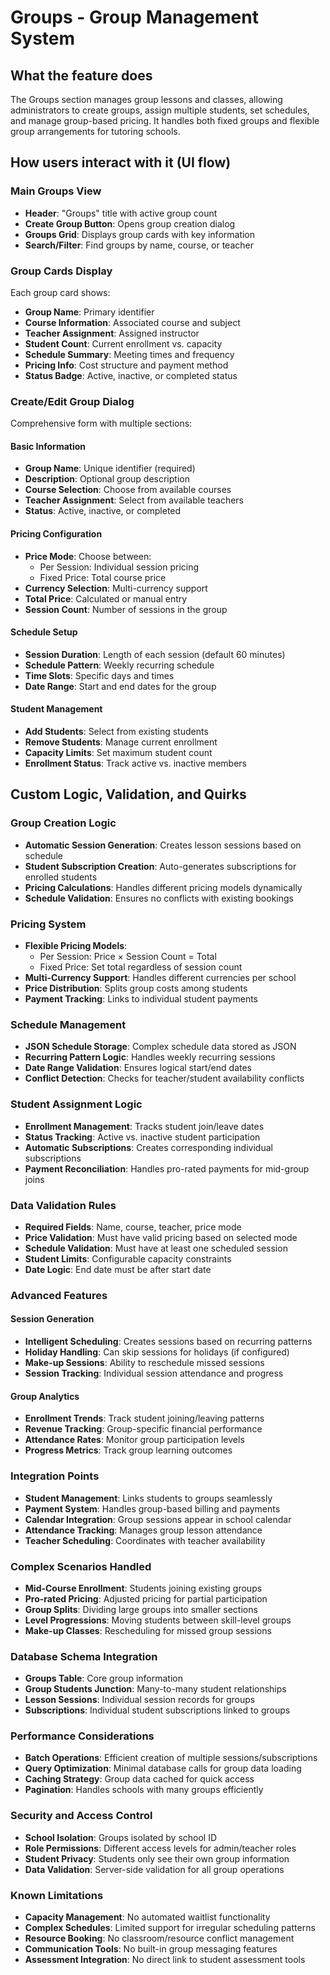 
# Groups - Group Management System

## What the feature does
The Groups section manages group lessons and classes, allowing administrators to create groups, assign multiple students, set schedules, and manage group-based pricing. It handles both fixed groups and flexible group arrangements for tutoring schools.

## How users interact with it (UI flow)

### Main Groups View
- **Header**: "Groups" title with active group count
- **Create Group Button**: Opens group creation dialog
- **Groups Grid**: Displays group cards with key information
- **Search/Filter**: Find groups by name, course, or teacher

### Group Cards Display
Each group card shows:
- **Group Name**: Primary identifier
- **Course Information**: Associated course and subject
- **Teacher Assignment**: Assigned instructor
- **Student Count**: Current enrollment vs. capacity
- **Schedule Summary**: Meeting times and frequency
- **Pricing Info**: Cost structure and payment method
- **Status Badge**: Active, inactive, or completed status

### Create/Edit Group Dialog
Comprehensive form with multiple sections:

#### Basic Information
- **Group Name**: Unique identifier (required)
- **Description**: Optional group description
- **Course Selection**: Choose from available courses
- **Teacher Assignment**: Select from available teachers
- **Status**: Active, inactive, or completed

#### Pricing Configuration
- **Price Mode**: Choose between:
  - Per Session: Individual session pricing
  - Fixed Price: Total course price
- **Currency Selection**: Multi-currency support
- **Total Price**: Calculated or manual entry
- **Session Count**: Number of sessions in the group

#### Schedule Setup
- **Session Duration**: Length of each session (default 60 minutes)
- **Schedule Pattern**: Weekly recurring schedule
- **Time Slots**: Specific days and times
- **Date Range**: Start and end dates for the group

#### Student Management
- **Add Students**: Select from existing students
- **Remove Students**: Manage current enrollment
- **Capacity Limits**: Set maximum student count
- **Enrollment Status**: Track active vs. inactive members

## Custom Logic, Validation, and Quirks

### Group Creation Logic
- **Automatic Session Generation**: Creates lesson sessions based on schedule
- **Student Subscription Creation**: Auto-generates subscriptions for enrolled students
- **Pricing Calculations**: Handles different pricing models dynamically
- **Schedule Validation**: Ensures no conflicts with existing bookings

### Pricing System
- **Flexible Pricing Models**:
  - Per Session: Price × Session Count = Total
  - Fixed Price: Set total regardless of session count
- **Multi-Currency Support**: Handles different currencies per school
- **Price Distribution**: Splits group costs among students
- **Payment Tracking**: Links to individual student payments

### Schedule Management
- **JSON Schedule Storage**: Complex schedule data stored as JSON
- **Recurring Pattern Logic**: Handles weekly recurring sessions
- **Date Range Validation**: Ensures logical start/end dates
- **Conflict Detection**: Checks for teacher/student availability conflicts

### Student Assignment Logic
- **Enrollment Management**: Tracks student join/leave dates
- **Status Tracking**: Active vs. inactive student participation
- **Automatic Subscriptions**: Creates corresponding individual subscriptions
- **Payment Reconciliation**: Handles pro-rated payments for mid-group joins

### Data Validation Rules
- **Required Fields**: Name, course, teacher, price mode
- **Price Validation**: Must have valid pricing based on selected mode
- **Schedule Validation**: Must have at least one scheduled session
- **Student Limits**: Configurable capacity constraints
- **Date Logic**: End date must be after start date

### Advanced Features

#### Session Generation
- **Intelligent Scheduling**: Creates sessions based on recurring patterns
- **Holiday Handling**: Can skip sessions for holidays (if configured)
- **Make-up Sessions**: Ability to reschedule missed sessions
- **Session Tracking**: Individual session attendance and progress

#### Group Analytics
- **Enrollment Trends**: Track student joining/leaving patterns
- **Revenue Tracking**: Group-specific financial performance
- **Attendance Rates**: Monitor group participation levels
- **Progress Metrics**: Track group learning outcomes

### Integration Points
- **Student Management**: Links students to groups seamlessly
- **Payment System**: Handles group-based billing and payments
- **Calendar Integration**: Group sessions appear in school calendar
- **Attendance Tracking**: Manages group lesson attendance
- **Teacher Scheduling**: Coordinates with teacher availability

### Complex Scenarios Handled
- **Mid-Course Enrollment**: Students joining existing groups
- **Pro-rated Pricing**: Adjusted pricing for partial participation
- **Group Splits**: Dividing large groups into smaller sections
- **Level Progressions**: Moving students between skill-level groups
- **Make-up Classes**: Rescheduling for missed group sessions

### Database Schema Integration
- **Groups Table**: Core group information
- **Group Students Junction**: Many-to-many student relationships  
- **Lesson Sessions**: Individual session records for groups
- **Subscriptions**: Individual student subscriptions linked to groups

### Performance Considerations
- **Batch Operations**: Efficient creation of multiple sessions/subscriptions
- **Query Optimization**: Minimal database calls for group data loading
- **Caching Strategy**: Group data cached for quick access
- **Pagination**: Handles schools with many groups efficiently

### Security and Access Control
- **School Isolation**: Groups isolated by school ID
- **Role Permissions**: Different access levels for admin/teacher roles
- **Student Privacy**: Students only see their own group information
- **Data Validation**: Server-side validation for all group operations

### Known Limitations
- **Capacity Management**: No automated waitlist functionality
- **Complex Schedules**: Limited support for irregular scheduling patterns
- **Resource Booking**: No classroom/resource conflict management
- **Communication Tools**: No built-in group messaging features
- **Assessment Integration**: No direct link to student assessment tools
